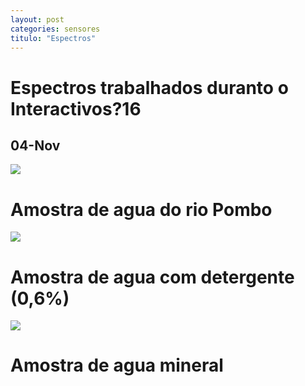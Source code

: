 ```yaml
---
layout: post
categories: sensores
titulo: "Espectros"
---
```


# Espectros trabalhados duranto o Interactivos?16

## 04-Nov   

![](//c2.staticflickr.com/6/5794/25392711829_8549f86047_o.png)  

# Amostra de agua do rio Pombo

![](//c2.staticflickr.com/6/5699/25392712199_32b7c5fc61_o.png)  

# Amostra de agua com detergente (0,6%) 

![](//c2.staticflickr.com/6/5524/25392713049_0646bd1a81_o.png)

# Amostra de agua mineral
